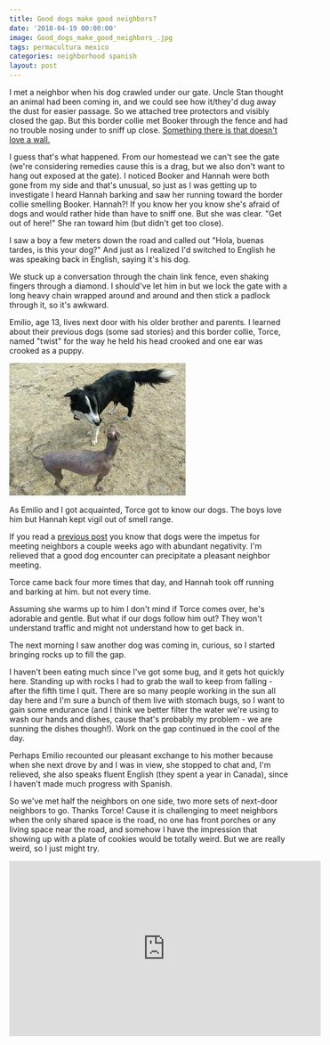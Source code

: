 ```yaml
---
title: Good dogs make good neighbors?
date: '2018-04-19 00:00:00'
image: Good_dogs_make_good_neighbors_.jpg
tags: permacultura mexico
categories: neighborhood spanish
layout: post
---
```


I met a neighbor when his dog crawled under our gate. Uncle Stan thought an animal had been coming in, and we could see how it/they'd dug away the dust for easier passage. So we attached tree protectors and visibly closed the gap. But this border collie met Booker through the fence and had no trouble nosing under to sniff up close. [Something there is that doesn't love a wall.](https://www.poetryfoundation.org/poems/44266/mending-wall)

I guess that's what happened. From our homestead we can't see the gate (we're considering remedies cause this is a drag, but we also don't want to hang out exposed at the gate). I noticed Booker and Hannah were both gone from my side and that's unusual, so just as I was getting up to investigate I heard Hannah barking and saw her running toward the border collie smelling Booker. Hannah?! If you know her you know she's afraid of dogs and would rather hide than have to sniff one. But she was clear. "Get out of here!" She ran toward him (but didn't get too close).

I saw a boy a few meters down the road and called out "Hola, buenas tardes, is this your dog?" And just as I realized I'd switched to English he was speaking back in English, saying it's his dog.

We stuck up a conversation through the chain link fence, even shaking fingers through a diamond. I should've let him in but we lock the gate with a long heavy chain wrapped around and around and then stick a padlock through it, so it's awkward.

Emilio, age 13, lives next door with his older brother and parents. I learned about their previous dogs (some sad stories) and this border collie, Torce, named "twist" for the way he held his head crooked and one ear was crooked as a puppy.

[![](/images/max_torce_.jpg)](/images/max_torce.jpg)

As Emilio and I got acquainted, Torce got to know our dogs. The boys love him but Hannah kept vigil out of smell range.

If you read a [previous post](http://www.annalisagross.com/home/everyone-is-wrong) you know that dogs were the impetus for meeting neighbors a couple weeks ago with abundant negativity. I'm relieved that a good dog encounter can precipitate a pleasant neighbor meeting.

Torce came back four more times that day, and Hannah took off running and barking at him. but not every time.

Assuming she warms up to him I don't mind if Torce comes over, he's adorable and gentle. But what if our dogs follow him out? They won't understand traffic and might not understand how to get back in.

The next morning I saw another dog was coming in, curious, so I started bringing rocks up to fill the gap.

I haven't been eating much since I've got some bug, and it gets hot quickly here. Standing up with rocks I had to grab the wall to keep from falling - after the fifth time I quit. There are so many people working in the sun all day here and I'm sure a bunch of them live with stomach bugs, so I want to gain some endurance (and I think we better filter the water we're using to wash our hands and dishes, cause that's probably my problem - we are sunning the dishes though!). Work on the gap continued in the cool of the day.

Perhaps Emilio recounted our pleasant exchange to his mother because when she next drove by and I was in view, she stopped to chat and, I'm relieved, she also speaks fluent English (they spent a year in Canada), since I haven't made much progress with Spanish.

So we've met half the neighbors on one side, two more sets of next-door neighbors to go. Thanks Torce! Cause it is challenging to meet neighbors when the only shared space is the road, no one has front porches or any living space near the road, and somehow I have the impression that showing up with a plate of cookies would be totally weird. But we are really weird, so I just might try.

<iframe width="560" height="315" src="https://www.youtube-nocookie.com/embed/d6xuMiP85KA" frameborder="0" allow="autoplay; encrypted-media" allowfullscreen></iframe>
